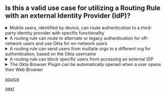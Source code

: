## Is this a valid use case for utilizing a Routing Rule with an external Identity Provider (IdP)?

<details>
  <summary>Mobile users, identified by device, can route authentication to a third-party identity provider with specific functionality</summary>
<p>
  Yes
</p>
</details>

<details>
  <summary>A routing rule can route to alternate or legacy authentication for off-network users and use Okta for on-network users</summary>
<p>
  Yes
</p>
</details>

<details>
  <summary>A routing rule can send users from multiple orgs to a different org for authentication, based on the Okta username</summary>
<p>
  Yes
</p>
</details>

<details>
  <summary>A routing rule can block specific users from accessing an external IDP</summary>
<p>
  No
</p>
</details>

<details>
  <summary>The Okta Browser Plugin can be automatically opened when a user opens their Web Browser</summary>
<p>
  No
</p>
</details>

[source](https://help.okta.com/oie/en-us/content/topics/security/identity_provider_discovery.htm)

[next](28.md)
